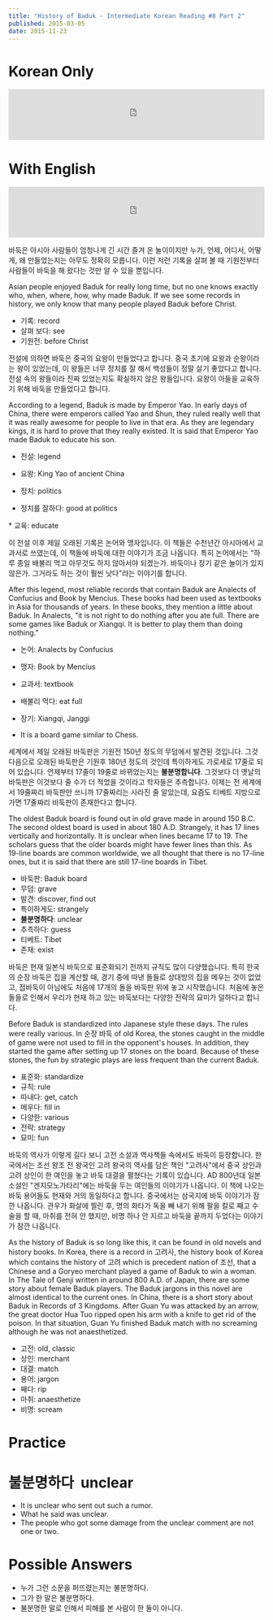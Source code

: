 ```yaml
---
title: "History of Baduk - Intermediate Korean Reading #8 Part 2"
published: 2015-03-05
date: 2015-11-23
---
```


#  Korean Only

<iframe id="audio_iframe" src="https://www.podbean.com/media/player/aytrx-543e74/initByJs/1/auto/1?skin=8" width="100%" height="100" frameborder="0" scrolling="no"></iframe>

#  With English

<iframe id="audio_iframe" src="https://www.podbean.com/media/player/u5ehc-543e78/initByJs/1/auto/1?skin=8" width="100%" height="100" frameborder="0" scrolling="no"></iframe>

바둑은 아시아 사람들이 엄청나게 긴 시간 즐겨 온 놀이이지만 누가, 언제, 어디서, 어떻게, 왜 만들었는지는 아무도 정확히 모릅니다. 이런 저런 기록을 살펴 볼 때 기원전부터 사람들이 바둑을 해 왔다는 것만 알 수 있을 뿐입니다.

Asian people enjoyed Baduk for really long time, but no one knows exactly who, when, where, how, why made Baduk. If we see some records in history, we only know that many people played Baduk before Christ.

* 기록: record
* 살펴 보다: see
* 기원전: before Christ

전설에 의하면 바둑은 중국의 요왕이 만들었다고 합니다. 중국 초기에 요왕과 순왕이라는 왕이 있었는데, 이 왕들은 너무 정치를 잘 해서 백성들이 정말 살기 좋았다고 합니다. 전설 속의 왕들이라 진짜 있었는지도 확실하지 않은 왕들입니다. 요왕이 아들을 교육하기 위해 바둑을 만들었다고 합니다.

According to a legend, Baduk is made by Emperor Yao. In early days of China, there were emperors called Yao and Shun, they ruled really well that it was really awesome for people to live in that era. As they are legendary kings, it is hard to prove that they really existed. It is said that Emperor Yao made Baduk to educate his son.

* 전설: legend
* 요왕: King Yao of ancient China
	<li>정치: politics

* 정치를 잘하다: good at politics

</li>
* 교육: educate

이 전설 이후 제일 오래된 기록은 논어와 맹자입니다. 이 책들은 수천년간 아시아에서 교과서로 쓰였는데, 이 책들에 바둑에 대한 이야기가 조금 나옵니다. 특히 논어에서는 "하루 종일 배불리 먹고 아무것도 하지 않아서야 되겠는가. 바둑이나 장기 같은 놀이가 있지 않은가. 그거라도 하는 것이 훨씬 낫다"라는 이야기를 합니다.

After this legend, most reliable records that contain Baduk are Analects of Confucius and Book by Mencius. These books had been used as textbooks in Asia for thousands of years. In these books, they mention a little about Baduk. In Analects, "it is not right to do nothing after you ate full. There are some games like Baduk or Xiangqi. It is better to play them than doing nothing."

* 논어: Analects by Confucius
* 맹자: Book by Mencius
* 교과서: textbook
* 배불리 먹다: eat full
	<li>장기: Xiangqi, Janggi

* It is a board game similar to Chess.

</li>

세계에서 제일 오래된 바둑판은 기원전 150년 정도의 무덤에서 발견된 것입니다. 그것 다음으로 오래된 바둑판은 기원후 180년 정도의 것인데 특이하게도 가로세로 17줄로 되어 있습니다. 언제부터 17줄이 19줄로 바뀌었는지는 <span style="color: # ff0000;"><strong>불분명합니다</strong></span>. 그것보다 더 옛날의 바둑판은 이것보다 줄 수가 더 적었을 것이라고 학자들은 추측합니다. 이제는 전 세계에서 19줄짜리 바둑판만 쓰니까 17줄짜리는 사라진 줄 알았는데, 요즘도 티베트 지방으로 가면 17줄짜리 바둑판이 존재한다고 합니다.

The oldest Baduk board is found out in old grave made in around 150 B.C. The second oldest board is used in about 180 A.D. Strangely, it has 17 lines vertically and horizontally. It is unclear when lines became 17 to 19. The scholars guess that the older boards might have fewer lines than this. As 19-line boards are common worldwide, we all thought that there is no 17-line ones, but it is said that there are still 17-line boards in Tibet.

* 바둑판: Baduk board
* 무덤: grave
* 발견: discover, find out
* 특이하게도: strangely
* <span style="color: # ff0000;"><strong>불분명하다</strong></span>: unclear
* 추측하다: guess
* 티베트: Tibet
* 존재: exist

바둑은 현재 일본식 바둑으로 표준화되기 전까지 규칙도 많이 다양했습니다. 특히 한국의 순장 바둑은 집을 계산할 때, 경기 중에 따낸 돌들로 상대방의 집을 메우는 것이 없었고, 접바둑이 아님에도 처음에 17개의 돌을 바둑판 위에 놓고 시작했습니다. 처음에 놓은 돌들로 인해서 우리가 현재 하고 있는 바둑보다는 다양한 전략의 묘미가 덜하다고 합니다.

Before Baduk is standardized into Japanese style these days. The rules were really various. In 순장 바둑 of old Korea, the stones caught in the middle of game were not used to fill in the opponent's houses. In addition, they started the game after setting up 17 stones on the board. Because of these stones, the fun by strategic plays are less frequent than the current Baduk.

* 표준화: standardize
* 규칙: rule
* 따내다: get, catch
* 메우다: fill in
* 다양한: various
* 전략: strategy
* 묘미: fun

바둑의 역사가 이렇게 길다 보니 고전 소설과 역사책들 속에서도 바둑이 등장합니다. 한국에서는 조선 왕조 전 왕국인 고려 왕국의 역사를 담은 책인 "고려사"에서 중국 상인과 고려 상인이 한 여인을 놓고 바둑 대결을 펼쳤다는 기록이 있습니다. AD 800년대 일본 소설인 "겐지모노가타리"에는 바둑을 두는 여인들의 이야기가 나옵니다. 이 책에 나오는 바둑 용어들도 현재와 거의 동일하다고 합니다. 중국에서는 삼국지에 바둑 이야기가 잠깐 나옵니다. 관우가 화살에 찔린 후, 명의 화타가 독을 빼 내기 위해 팔을 칼로 째고 수술을 할 때, 마취를 전혀 안 했지만, 비명 하나 안 지르고 바둑을 끝까지 두었다는 이야기가 잠깐 나옵니다.

As the history of Baduk is so long like this, it can be found in old novels and history books. In Korea, there is a record in 고려사, the history book of Korea which contains the history of 고려 which is precedent nation of 조선, that a Chinese and a Goryeo merchant played a game of Baduk to win a woman. In The Tale of Genji written in around 800 A.D. of Japan, there are some story about female Baduk players. The Baduk jargons in this novel are almost identical to the current ones. In China, there is a short story about Baduk in Records of 3 Kingdoms. After Guan Yu was attacked by an arrow, the great doctor Hua Tuo ripped open his arm with a knife to get rid of the poison. In that situation, Guan Yu finished Baduk match with no screaming although he was not anaesthetized.

* 고전: old, classic
* 상인: merchant
* 대결: match
* 용어: jargon
* 째다: rip
* 마취: anaesthetize
* 비명: scream


#  Practice


#  불분명하다  unclear


* It is unclear who sent out such a rumor.
* What he said was unclear.
* The people who got some damage from the unclear comment are not one or two.


#  Possible Answers


* 누가 그런 소문을 퍼뜨렸는지는 불분명하다.
* 그가 한 말은 불분명하다.
* 불분명한 말로 인해서 피해를 본 사람이 한 둘이 아니다.
